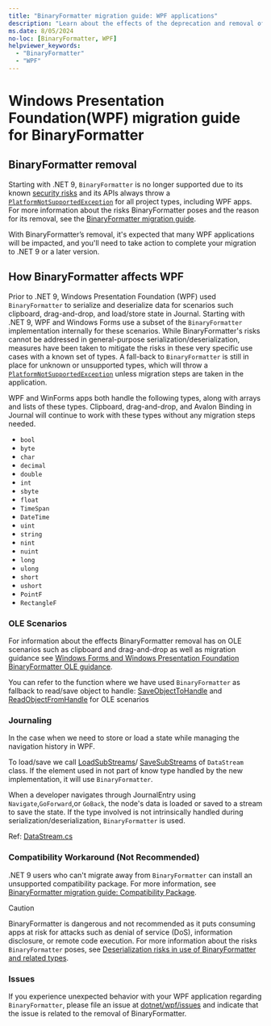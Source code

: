 ```yaml
---
title: "BinaryFormatter migration guide: WPF applications"
description: "Learn about the effects of the deprecation and removal of BinaryFormatter from .NET on WPF and how to migrate."
ms.date: 8/05/2024
no-loc: [BinaryFormatter, WPF]
helpviewer_keywords:
  - "BinaryFormatter"
  - "WPF"
---
```


# Windows Presentation Foundation(WPF) migration guide for BinaryFormatter

## BinaryFormatter removal

Starting with .NET 9, `BinaryFormatter` is no longer supported due to its known [security risks](/dotnet/standard/serialization/binaryformatter-security-guide) and its APIs always throw a [`PlatformNotSupportedException`](/dotnet/api/system.platformnotsupportedexception) for all project types, including WPF apps. For more information about the risks BinaryFormatter poses and the reason for its removal, see the [BinaryFormatter migration guide](index.md).

With BinaryFormatter’s removal, it's expected that many WPF applications will be impacted, and you'll need to take action to complete your migration to .NET 9 or a later version.

## How BinaryFormatter affects WPF

Prior to .NET 9, Windows Presentation Foundation (WPF) used `BinaryFormatter` to serialize and deserialize data for scenarios such clipboard, drag-and-drop, and load/store state in Journal. Starting with .NET 9, WPF and Windows Forms use a subset of the `BinaryFormatter` implementation internally for these scenarios. While BinaryFormatter's risks cannot be addressed in general-purpose serialization/deserialization, measures have been taken to mitigate the risks in these very specific use cases with a known set of types. A fall-back to `BinaryFormatter` is still in place for unknown or unsupported types, which will throw a [`PlatformNotSupportedException`](/dotnet/api/system.platformnotsupportedexception) unless migration steps are taken in the application.

WPF and WinForms apps both handle the following types, along with arrays and lists of these types. Clipboard, drag-and-drop, and Avalon Binding in Journal will continue to work with these types without any migration steps needed.

- `bool`
- `byte`
- `char`
- `decimal`
- `double`
- `int`
- `sbyte`
- `float`
- `TimeSpan`
- `DateTime`
- `uint`
- `string`
- `nint`
- `nuint`
- `long`
- `ulong`
- `short`
- `ushort`
- `PointF`
- `RectangleF`

### OLE Scenarios

For information about the effects BinaryFormatter removal has on OLE scenarios such as clipboard and drag-and-drop as well as migration guidance see [Windows Forms and Windows Presentation Foundation BinaryFormatter OLE guidance](./winforms-wpf-ole-guidance.md).

You can refer to the function where we have used `BinaryFormatter` as fallback to read/save object to handle: [SaveObjectToHandle](https://github.com/dotnet/wpf/blob/0354a597996adae43b12efc72bd705f76d4ba497/src/Microsoft.DotNet.Wpf/src/PresentationCore/System/Windows/dataobject.cs#L1677) and [ReadObjectFromHandle](https://github.com/dotnet/wpf/blob/0354a597996adae43b12efc72bd705f76d4ba497/src/Microsoft.DotNet.Wpf/src/PresentationCore/System/Windows/dataobject.cs#L3051) for OLE scenarios

### Journaling

In the case when we need to store or load a state while managing the navigation history in WPF.

To load/save we call [LoadSubStreams](https://github.com/dotnet/wpf/blob/0354a597996adae43b12efc72bd705f76d4ba497/src/Microsoft.DotNet.Wpf/src/PresentationFramework/MS/Internal/DataStreams.cs#L244)/ [SaveSubStreams](https://github.com/dotnet/wpf/blob/0354a597996adae43b12efc72bd705f76d4ba497/src/Microsoft.DotNet.Wpf/src/PresentationFramework/MS/Internal/DataStreams.cs#L86) of `DataStream` class. If the element used in not part of know type handled by the new implementation, it will use `BinaryFormatter`.

When a developer navigates through JournalEntry using `Navigate`,`GoForward`,or `GoBack`, the node's data is loaded or saved to a stream to save the state. If the type involved is not intrinsically handled during serialization/deserialization, `BinaryFormatter` is used.

Ref: [DataStream.cs](https://github.com/dotnet/wpf/blob/4e977f5fe8c73094ee5826dbfa7a0f37c3bf0e33/src/Microsoft.DotNet.Wpf/src/PresentationFramework/MS/Internal/DataStreams.cs)

### Compatibility Workaround (Not Recommended)

.NET 9 users who can't migrate away from `BinaryFormatter` can install an unsupported compatibility package. For more information, see [BinaryFormatter migration guide: Compatibility Package](compatibility-package.md).

> [!CAUTION]
> BinaryFormatter is dangerous and not recommended as it puts consuming apps at risk for attacks such as denial of service (DoS), information disclosure, or remote code execution. For more information about the risks `BinaryFormatter` poses, see [Deserialization risks in use of BinaryFormatter and related types](/dotnet/standard/serialization/binaryformatter-security-guide).

### Issues

If you experience unexpected behavior with your WPF application regarding `BinaryFormatter`, please file an issue at [dotnet/wpf/issues](https://github.com/dotnet/wpf/issues) and indicate that the issue is related to the removal of BinaryFormatter.
